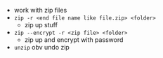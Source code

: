 - work with zip files
- `zip -r <end file name like file.zip> <folder>`
	- zip up stuff
- `zip --encrypt -r <zip file> <folder>`
	- zip up and encrypt with password
- `unzip` obv undo zip